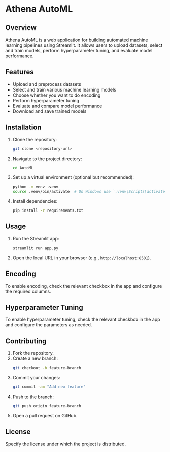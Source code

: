 # Athena AutoML

## Overview

Athena AutoML is a web application for building automated machine learning pipelines using Streamlit. It allows users to upload datasets, select and train models, perform hyperparameter tuning, and evaluate model performance.

## Features

- Upload and preprocess datasets
- Select and train various machine learning models
- Choose whether you want to do encoding 
- Perform hyperparameter tuning
- Evaluate and compare model performance
- Download and save trained models

## Installation

1. Clone the repository:
    ```bash
    git clone <repository-url>
    ```

2. Navigate to the project directory:
    ```bash
    cd AutoML
    ```

3. Set up a virtual environment (optional but recommended):
    ```bash
    python -m venv .venv
    source .venv/bin/activate  # On Windows use `.venv\Scripts\activate`
    ```

4. Install dependencies:
    ```bash
    pip install -r requirements.txt
    ```

## Usage

1. Run the Streamlit app:
    ```bash
    streamlit run app.py
    ```

2. Open the local URL in your browser (e.g., `http://localhost:8501`).

## Encoding 

To enable encoding, check the relevant checkbox in the app and configure the required columns.

## Hyperparameter Tuning

To enable hyperparameter tuning, check the relevant checkbox in the app and configure the parameters as needed.



## Contributing

1. Fork the repository.
2. Create a new branch:
    ```bash
    git checkout -b feature-branch
    ```
3. Commit your changes:
    ```bash
    git commit -am "Add new feature"
    ```
4. Push to the branch:
    ```bash
    git push origin feature-branch
    ```
5. Open a pull request on GitHub.

## License

Specify the license under which the project is distributed.

